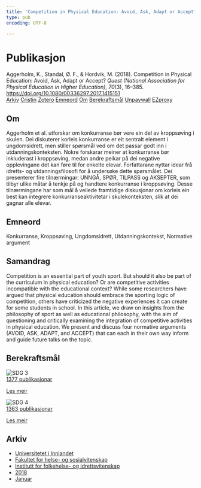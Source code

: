 ```yaml
---
title: 'Competition in Physical Education: Avoid, Ask, Adapt or Accept?'
type: pub
encoding: UTF-8

---
```

<h1>Publikasjon</h1>
<article id="csl-bib-container-BXNAWNJ5" class="csl-bib-container">
  <div class="csl-bib-body"> <div class="csl-entry">Aggerholm, K., Standal, Ø. F., &#38; Hordvik, M. (2018). Competition in Physical Education: Avoid, Ask, Adapt or Accept? <i>Quest (National Association for Physical Education in Higher Education)</i>, <i>70</i>(3), 16–385. <a href="https://doi.org/10.1080/00336297.2017.1415151">https://doi.org/10.1080/00336297.2017.1415151</a></div> </div>
  <div class="csl-bib-buttons">
    <a href="#taxonomy-article-BXNAWNJ5" alt="archive" class="csl-bib-button">Arkiv</a>
    <a href="https://app.cristin.no/results/show.jsf?id=1551358" alt="Cristin" class="csl-bib-button">Cristin</a>
    <a href="http://zotero.org/groups/5881554/items/BXNAWNJ5" alt="Zotero" class="csl-bib-button">Zotero</a>
    <a href="#keywords-article-BXNAWNJ5" alt="keywords" class="csl-bib-button">Emneord</a>
    <a href="#about-article-BXNAWNJ5" alt="about_pub" class="csl-bib-button">Om</a>
    <a href="#sdg-article-BXNAWNJ5" alt="sdg" class="csl-bib-button">Berekraftsmål</a>
    <a href="https://nih.brage.unit.no/nih-xmlui/bitstream/11250/2603162/2/Aggerholm%2bQuest%2b2018.pdf" alt="Unpaywall" class="csl-bib-button">Unpaywall</a>
    <a href="https://nih.brage.unit.no/nih-xmlui/bitstream/11250/2603162/2/Aggerholm%2bQuest%2b2018.pdf" alt="EZproxy" class="csl-bib-button">EZproxy</a>
  </div>
  <div id="csl-bib-meta-container-BXNAWNJ5"></div>
</article>
<div id="csl-bib-meta-BXNAWNJ5" class="csl-bib-meta">
  <article id="about-article-BXNAWNJ5" class="about_pub-article">
    <h1>Om</h1>
    Aggerholm et al. utforskar om konkurranse bør vere ein del av kroppsøving i skulen. Dei diskuterer korleis konkurranse er eit sentralt element i ungdomsidrett, men stiller spørsmål ved om det passar godt inn i utdanningskonteksten. Nokre forskarar meiner at konkurranse bør inkluderast i kroppsøving, medan andre peikar på dei negative opplevingane det kan føre til for enkelte elevar. Forfattarane nyttar idear frå idretts- og utdanningsfilosofi for å undersøke dette spørsmålet. Dei presenterer fire tilnærmingar: UNNGÅ, SPØR, TILPASS og AKSEPTER, som tilbyr ulike måtar å tenkje på og handtere konkurranse i kroppsøving. Desse tilnærmingane har som mål å veilede framtidige diskusjonar om korleis ein best kan integrere konkurranseaktivitetar i skulekonteksten, slik at dei gagnar alle elevar.
  </article>
  <article id="keywords-article-BXNAWNJ5" class="keywords-article">
    <h1>Emneord</h1>
    Konkurranse, Kroppsøving, Ungdomsidrett, Utdanningskontekst, Normative argument
  </article>
  <article id="abstract-article-BXNAWNJ5" class="abstract-article">
    <h1>Samandrag</h1>
    Competition is an essential part of youth sport. But should it also be part of the curriculum in physical education? Or are competitive activities incompatible with the educational context? While some researchers have argued that physical education should embrace the sporting logic of competition, others have criticized the negative experiences it can create for some students in school. In this article, we draw on insights from the philosophy of sport as well as educational philosophy, with the aim of questioning and critically examining the integration of competitive activities in physical education. We present and discuss four normative arguments (AVOID, ASK, ADAPT, and ACCEPT) that can each in their own way inform and guide future talks on the topic.
  </article>
  <article id="sdg-article-BXNAWNJ5" class="sdg-article">
    <h1>Berekraftsmål</h1>
    <div class="sdg-container"><div id="sdg3" class="sdg">
        <img src="{{< params subfolder >}}images/sdg/sdg03_nn.png" class="image" alt="SDG 3">
        <div class="sdg-overlay">
          <a href="{{< params subfolder >}}nn/archive/?sdg=3#archive" class="sdg-publication-count"><span>1377</span> publikasjonar</a>
          <p><a href="https://fn.no/om-fn/fns-baerekraftsmaal/god-helse-og-livskvalitet?lang=nno-NO" class="sdg-read-more">Les meir</a></p>
        </div>
      </div> <div id="sdg4" class="sdg">
        <img src="{{< params subfolder >}}images/sdg/sdg04_nn.png" class="image" alt="SDG 4">
        <div class="sdg-overlay">
          <a href="{{< params subfolder >}}nn/archive/?sdg=4#archive" class="sdg-publication-count"><span>1363</span> publikasjonar</a>
          <p><a href="https://fn.no/om-fn/fns-baerekraftsmaal/god-utdanning?lang=nno-NO" class="sdg-read-more">Les meir</a></p>
        </div>
      </div></div>
  </article>
  <article id="taxonomy-article-BXNAWNJ5" class="taxonomy-article">
    <h1>Arkiv</h1>
    <ul>
      <li><a href="{{< params subfolder >}}nn/archive/?key=3DCRN523">Universitetet i Innlandet</a></li>
      <li><a href="{{< params subfolder >}}nn/archive/?key=IDKFS3MX">Fakultet for helse- og sosialvitenskap</a></li>
      <li><a href="{{< params subfolder >}}nn/archive/?key=FJXE3Z8X">Institutt for folkehelse- og idrettsvitenskap</a></li>
      <li><a href="{{< params subfolder >}}nn/archive/?key=H5P87HVL">2018</a></li>
      <li><a href="{{< params subfolder >}}nn/archive/?key=S2RACPMQ">Januar</a></li>
    </ul>
  </article>
</div>
